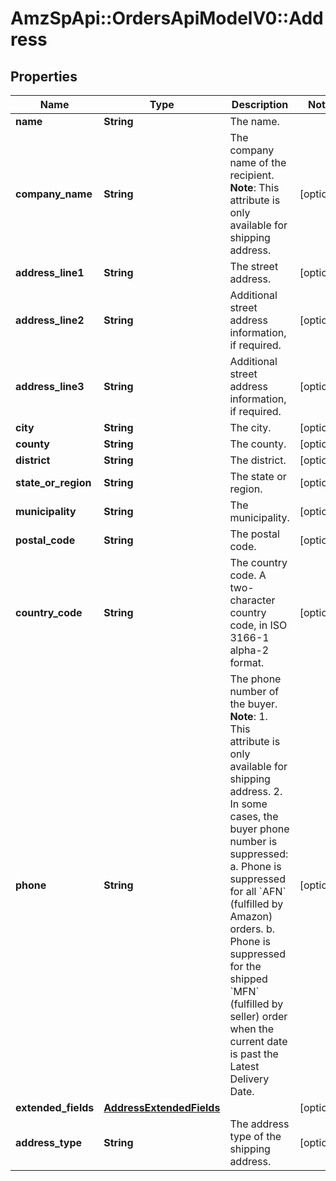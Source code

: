 # AmzSpApi::OrdersApiModelV0::Address

## Properties
Name | Type | Description | Notes
------------ | ------------- | ------------- | -------------
**name** | **String** | The name. | 
**company_name** | **String** | The company name of the recipient.  **Note**: This attribute is only available for shipping address. | [optional] 
**address_line1** | **String** | The street address. | [optional] 
**address_line2** | **String** | Additional street address information, if required. | [optional] 
**address_line3** | **String** | Additional street address information, if required. | [optional] 
**city** | **String** | The city. | [optional] 
**county** | **String** | The county. | [optional] 
**district** | **String** | The district. | [optional] 
**state_or_region** | **String** | The state or region. | [optional] 
**municipality** | **String** | The municipality. | [optional] 
**postal_code** | **String** | The postal code. | [optional] 
**country_code** | **String** | The country code. A two-character country code, in ISO 3166-1 alpha-2 format. | [optional] 
**phone** | **String** | The phone number of the buyer.  **Note**:  1. This attribute is only available for shipping address. 2. In some cases, the buyer phone number is suppressed:  a. Phone is suppressed for all &#x60;AFN&#x60; (fulfilled by Amazon) orders. b. Phone is suppressed for the shipped &#x60;MFN&#x60; (fulfilled by seller) order when the current date is past the Latest Delivery Date. | [optional] 
**extended_fields** | [**AddressExtendedFields**](AddressExtendedFields.md) |  | [optional] 
**address_type** | **String** | The address type of the shipping address. | [optional] 

